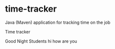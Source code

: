 # time-tracker
Java (Maven) application for tracking time on the job

Time tracker

Good Night Students
hi how are you
